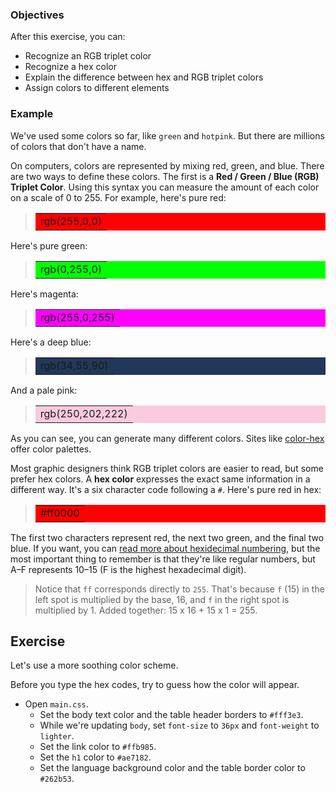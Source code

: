 ### Objectives

After this exercise, you can:

- Recognize an RGB triplet color
- Recognize a hex color
- Explain the difference between hex and RGB triplet colors
- Assign colors to different elements

### Example

We've used some colors so far, like `green` and `hotpink`. But there are millions of colors that don't have a name.

On computers, colors are represented by mixing red, green, and blue. There are two ways to define these colors. The first is a **Red / Green / Blue (RGB) Triplet Color**. Using this syntax you can measure the amount of each color on a scale of 0 to 255. For example, here's pure red:

> <table style="background: rgb(255,0,0)"><tr><td>rgb(255,0,0)</td></tr></table>

Here's pure green:

> <table style="background: rgb(0,255,0)"><tr><td>rgb(0,255,0)</td></tr></table>

Here's magenta:

> <table style="background: rgb(255,0,255)"><tr><td>rgb(255,0,255)</td></tr></table>

Here's a deep blue:

> <table style="background: rgb(34,55,90)"><tr><td>rgb(34,55,90)</td></tr></table>

And a pale pink:

> <table style="background: rgb(250,202,222)"><tr><td>rgb(250,202,222)</td></tr></table>


As you can see, you can generate many different colors. Sites like [color-hex](http://www.color-hex.com/color-palettes/) offer color palettes.

Most graphic designers think RGB triplet colors are easier to read, but some prefer hex colors. A **hex color** expresses the exact same information in a different way. It's a six character code following a `#`. Here's pure red in hex:

> <table style="background: #ff0000"><tr><td>#ff0000</td></tr></table>

The first two characters represent red, the next two green, and the final two blue. If you want, you can [read more about hexidecimal numbering](http://www.mathsisfun.com/hexadecimals.html), but the most important thing to remember is that they're like regular numbers, but A–F represents 10–15 (F is the highest hexadecimal digit).

> Notice that `ff` corresponds directly to `255`. That's because `f` (15) in the left spot is multiplied by the base, 16, and `f` in the right spot is multiplied by 1. Added together: 15 x 16 + 15 x 1 = 255.

## Exercise

Let's use a more soothing color scheme.

Before you type the hex codes, try to guess how the color will appear.

- Open `main.css`.
  - Set the body text color and the table header borders to `#fff3e3`.
  - While we're updating `body`, set `font-size` to `36px` and `font-weight` to `lighter`.
  - Set the link color to `#ffb985`.
  - Set the `h1` color to `#ae7182`.
  - Set the language background color and the table border color to `#262b53`.
